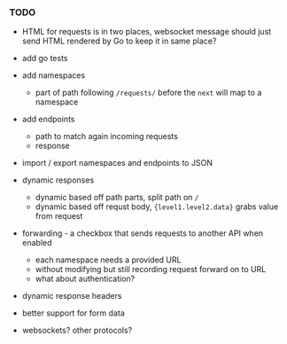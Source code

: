 ### TODO
- HTML for requests is in two places, websocket message should just send HTML 
rendered by Go to keep it in same place?
- add go tests


 - add namespaces
   - part of path following `/requests/` before the `next` will map to a namespace
 - add endpoints
   - path to match again incoming requests
   - response
 - import / export namespaces and endpoints to JSON
 - dynamic responses
   - dynamic based off path parts, split path on `/`
   - dynamic based off requst body, `{level1.level2.data}` grabs value from request
 - forwarding - a checkbox that sends requests to another API when enabled
   - each namespace needs a provided URL
   - without modifying but still recording request forward on to URL
   - what about authentication?
 - dynamic response headers
 - better support for form data
 - websockets? other protocols?
